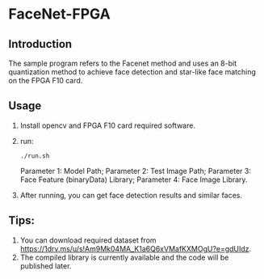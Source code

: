 # FaceNet-FPGA

## Introduction

The sample program refers to the Facenet method and uses an 8-bit quantization method 
to achieve face detection and star-like face matching on the FPGA F10 card. 

## Usage

1. Install opencv and FPGA F10 card required software.

2. run:

   ```
   ./run.sh
   ```

   Parameter 1: Model Path;
   Parameter 2: Test Image Path;
   Parameter 3: Face Feature (binaryData) Library;
   Parameter 4: Face Image Library.

3. After running, you can get face detection results and similar faces.

## Tips:

1. You can download required dataset from https://1drv.ms/u/s!Am9Mk04MA_K1a6Q6xVMafKXMOgU?e=gdUIdz.
2. The compiled library is currently available and the code will be published later.
